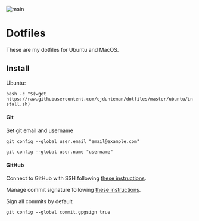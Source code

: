![main](https://github.com/cjdunteman/dotfiles/workflows/main/badge.svg)

# Dotfiles

These are my dotfiles for Ubuntu and MacOS.

## Install

Ubuntu:

`bash -c "$(wget https://raw.githubusercontent.com/cjdunteman/dotfiles/master/ubuntu/install.sh)`

#### Git

Set git email and username

`git config --global user.email "email@example.com"`

`git config --global user.name "username"`

#### GitHub

Connect to GitHub with SSH following [these instructions](https://docs.github.com/en/github/authenticating-to-github/connecting-to-github-with-ssh).

Manage commit signature following [these instructions](https://docs.github.com/en/github/authenticating-to-github/managing-commit-signature-verification).

Sign all commits by default

`git config --global commit.gpgsign true`
